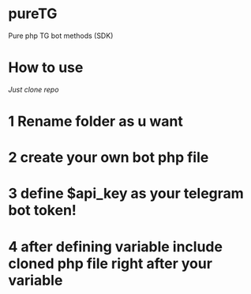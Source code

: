 # pureTG
Pure php TG bot methods (SDK)

# How to use

*Just clone repo*
# 1 Rename folder as u want
# 2 create your own bot php file
# 3 define $api_key as your telegram bot token!
# 4 after defining variable include cloned php file right after your variable
